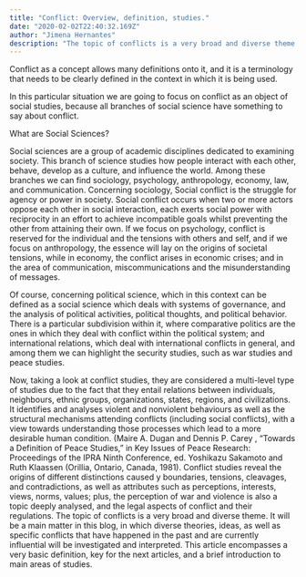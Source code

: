 ```yaml
---
title: "Conflict: Overview, definition, studies."
date: "2020-02-02T22:40:32.169Z"
author: "Jimena Hernantes"
description: "The topic of conflicts is a very broad and diverse theme. It will be a main matter in this blog, in which diverse theories, ideas, as well as specific conflicts that have happened in the past and are currently influential will be investigated and interpreted. This article encompasses a very basic definition, key for the next articles, and a brief introduction to main areas of studies."
---
```


Conflict as a concept allows many definitions onto it, and it is a terminology that needs to be clearly defined in the context in which it is being used.

In this particular situation we are going to focus on conflict as an object of social studies, because all branches of social science have something to say about conflict.

What are Social Sciences?

Social sciences are a group of academic disciplines dedicated to examining society. This branch of science studies how people interact with each other, behave, develop as a culture, and influence the world.
Among these branches we can find sociology, psychology, anthropology, economy, law, and communication.
Concerning sociology, Social conflict is the struggle for agency or power in society. Social conflict occurs when two or more actors oppose each other in social interaction, each exerts social power with reciprocity in an effort to achieve incompatible goals whilst preventing the other from attaining their own.
If we focus on psychology, conflict is reserved for the individual and the
tensions with others and self, and if we focus on anthropology, the essence
will lay on the origins of societal tensions, while in economy, the conflict
arises in economic crises; and in the area of communication,
miscommunications and the misunderstanding of messages.

Of course, concerning political science, which in this context can be
defined as a social science which deals with systems of governance, and the
analysis of political activities, political thoughts, and political behavior.
There is a particular subdivision within it, where comparative politics are
the ones in which they deal with conflict within the political system; and
international relations, which deal with international conflicts in general,
and among them we can highlight the security studies, such as war studies
and peace studies.

Now, taking a look at conflict studies, they are considered a multi-level
type of studies due to the fact that they entail relations between individuals,
neighbours, ethnic groups, organizations, states, regions, and civilizations.
It identifies and analyses violent and nonviolent behaviours as well as the
structural mechanisms attending conflicts (including social conflicts), with
a view towards understanding those processes which lead to a more
desirable human condition. (Maire A. Dugan and Dennis P. Carey ,
“Towards a Definition of Peace Studies,” in Key Issues of Peace Research:
Proceedings of the IPRA Ninth Conference, ed. Yoshikazu Sakamoto and
Ruth Klaassen (Orillia, Ontario, Canada, 1981).
Conflict studies reveal the origins of different distinctions caused y
boundaries, tensions, cleavages, and contradictions, as well as attributes
such as perceptions, interests, views, norms, values; plus, the perception of
war and violence is also a topic deeply analysed, and the legal aspects of
conflict and their regulations.
The topic of conflicts is a very broad and diverse theme. It will be a main
matter in this blog, in which diverse theories, ideas, as well as specific
conflicts that have happened in the past and are currently influential will be
investigated and interpreted. This article encompasses a very basic
definition, key for the next articles, and a brief introduction to main areas
of studies.
